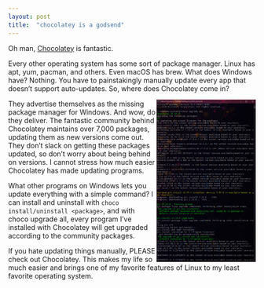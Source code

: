 ```yaml
---
layout: post
title:  "chocolatey is a godsend"
---
```




Oh man, [Chocolatey](https://chocolatey.org/) is fantastic.

Every other operating system has some sort of package manager. Linux has apt, yum, pacman, and others. Even macOS has brew. What does Windows have? Nothing. You have to painstakingly manually update every app that doesn’t support auto-updates. So, where does Chocolatey come in?

<img align="right" height="40%" width="40%" src="/assets/img/chocolatey-is-a-godsend/image.png">

They advertise themselves as the missing package manager for Windows. And wow, do they deliver. The fantastic community behind Chocolatey maintains over 7,000 packages, updating them as new versions come out. They don’t slack on getting these packages updated, so don’t worry about being behind on versions. I cannot stress how much easier Chocolatey has made updating programs.

What other programs on Windows lets you update everything with a simple command? I can install and uninstall with ```choco install/uninstall <package>```, and with choco upgrade all, every program I’ve installed with Chocolatey will get upgraded according to the community packages.

If you hate updating things manually, PLEASE check out Chocolatey. This makes my life so much easier and brings one of my favorite features of Linux to my least favorite operating system.
